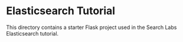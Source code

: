 # Elasticsearch Tutorial

This directory contains a starter Flask project used in the Search Labs Elasticsearch tutorial.
